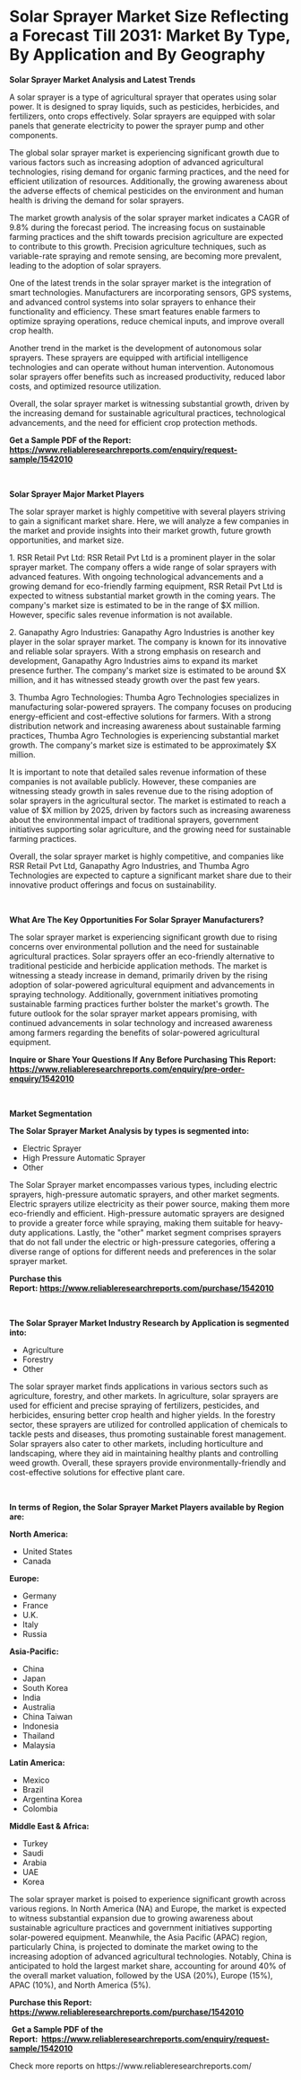 <p><h1>Solar Sprayer Market Size Reflecting a Forecast Till 2031: Market By Type, By Application and By Geography</h1></p><p><strong>Solar Sprayer Market Analysis and Latest Trends</strong></p>
<p><p>A solar sprayer is a type of agricultural sprayer that operates using solar power. It is designed to spray liquids, such as pesticides, herbicides, and fertilizers, onto crops effectively. Solar sprayers are equipped with solar panels that generate electricity to power the sprayer pump and other components.</p><p>The global solar sprayer market is experiencing significant growth due to various factors such as increasing adoption of advanced agricultural technologies, rising demand for organic farming practices, and the need for efficient utilization of resources. Additionally, the growing awareness about the adverse effects of chemical pesticides on the environment and human health is driving the demand for solar sprayers.</p><p>The market growth analysis of the solar sprayer market indicates a CAGR of 9.8% during the forecast period. The increasing focus on sustainable farming practices and the shift towards precision agriculture are expected to contribute to this growth. Precision agriculture techniques, such as variable-rate spraying and remote sensing, are becoming more prevalent, leading to the adoption of solar sprayers.</p><p>One of the latest trends in the solar sprayer market is the integration of smart technologies. Manufacturers are incorporating sensors, GPS systems, and advanced control systems into solar sprayers to enhance their functionality and efficiency. These smart features enable farmers to optimize spraying operations, reduce chemical inputs, and improve overall crop health.</p><p>Another trend in the market is the development of autonomous solar sprayers. These sprayers are equipped with artificial intelligence technologies and can operate without human intervention. Autonomous solar sprayers offer benefits such as increased productivity, reduced labor costs, and optimized resource utilization.</p><p>Overall, the solar sprayer market is witnessing substantial growth, driven by the increasing demand for sustainable agricultural practices, technological advancements, and the need for efficient crop protection methods.</p></p>
<p><strong>Get a Sample PDF of the Report:&nbsp; <a href="https://www.reliableresearchreports.com/enquiry/request-sample/1542010">https://www.reliableresearchreports.com/enquiry/request-sample/1542010</a></strong></p>
<p>&nbsp;</p>
<p><strong>Solar Sprayer Major Market Players</strong></p>
<p><p>The solar sprayer market is highly competitive with several players striving to gain a significant market share. Here, we will analyze a few companies in the market and provide insights into their market growth, future growth opportunities, and market size.</p><p>1. RSR Retail Pvt Ltd: RSR Retail Pvt Ltd is a prominent player in the solar sprayer market. The company offers a wide range of solar sprayers with advanced features. With ongoing technological advancements and a growing demand for eco-friendly farming equipment, RSR Retail Pvt Ltd is expected to witness substantial market growth in the coming years. The company's market size is estimated to be in the range of $X million. However, specific sales revenue information is not available.</p><p>2. Ganapathy Agro Industries: Ganapathy Agro Industries is another key player in the solar sprayer market. The company is known for its innovative and reliable solar sprayers. With a strong emphasis on research and development, Ganapathy Agro Industries aims to expand its market presence further. The company's market size is estimated to be around $X million, and it has witnessed steady growth over the past few years.</p><p>3. Thumba Agro Technologies: Thumba Agro Technologies specializes in manufacturing solar-powered sprayers. The company focuses on producing energy-efficient and cost-effective solutions for farmers. With a strong distribution network and increasing awareness about sustainable farming practices, Thumba Agro Technologies is experiencing substantial market growth. The company's market size is estimated to be approximately $X million.</p><p>It is important to note that detailed sales revenue information of these companies is not available publicly. However, these companies are witnessing steady growth in sales revenue due to the rising adoption of solar sprayers in the agricultural sector. The market is estimated to reach a value of $X million by 2025, driven by factors such as increasing awareness about the environmental impact of traditional sprayers, government initiatives supporting solar agriculture, and the growing need for sustainable farming practices.</p><p>Overall, the solar sprayer market is highly competitive, and companies like RSR Retail Pvt Ltd, Ganapathy Agro Industries, and Thumba Agro Technologies are expected to capture a significant market share due to their innovative product offerings and focus on sustainability.</p></p>
<p>&nbsp;</p>
<p><strong>What Are The Key Opportunities For Solar Sprayer Manufacturers?</strong></p>
<p><p>The solar sprayer market is experiencing significant growth due to rising concerns over environmental pollution and the need for sustainable agricultural practices. Solar sprayers offer an eco-friendly alternative to traditional pesticide and herbicide application methods. The market is witnessing a steady increase in demand, primarily driven by the rising adoption of solar-powered agricultural equipment and advancements in spraying technology. Additionally, government initiatives promoting sustainable farming practices further bolster the market's growth. The future outlook for the solar sprayer market appears promising, with continued advancements in solar technology and increased awareness among farmers regarding the benefits of solar-powered agricultural equipment.</p></p>
<p><strong>Inquire or Share Your Questions If Any Before Purchasing This Report: <a href="https://www.reliableresearchreports.com/enquiry/pre-order-enquiry/1542010">https://www.reliableresearchreports.com/enquiry/pre-order-enquiry/1542010</a></strong></p>
<p>&nbsp;</p>
<p><strong>Market Segmentation</strong></p>
<p><strong>The Solar Sprayer Market Analysis by types is segmented into:</strong></p>
<p><ul><li>Electric Sprayer</li><li>High Pressure Automatic Sprayer</li><li>Other</li></ul></p>
<p><p>The Solar Sprayer market encompasses various types, including electric sprayers, high-pressure automatic sprayers, and other market segments. Electric sprayers utilize electricity as their power source, making them more eco-friendly and efficient. High-pressure automatic sprayers are designed to provide a greater force while spraying, making them suitable for heavy-duty applications. Lastly, the "other" market segment comprises sprayers that do not fall under the electric or high-pressure categories, offering a diverse range of options for different needs and preferences in the solar sprayer market.</p></p>
<p><strong>Purchase this Report:&nbsp;<a href="https://www.reliableresearchreports.com/purchase/1542010">https://www.reliableresearchreports.com/purchase/1542010</a></strong></p>
<p>&nbsp;</p>
<p><strong>The Solar Sprayer Market Industry Research by Application is segmented into:</strong></p>
<p><ul><li>Agriculture</li><li>Forestry</li><li>Other</li></ul></p>
<p><p>The solar sprayer market finds applications in various sectors such as agriculture, forestry, and other markets. In agriculture, solar sprayers are used for efficient and precise spraying of fertilizers, pesticides, and herbicides, ensuring better crop health and higher yields. In the forestry sector, these sprayers are utilized for controlled application of chemicals to tackle pests and diseases, thus promoting sustainable forest management. Solar sprayers also cater to other markets, including horticulture and landscaping, where they aid in maintaining healthy plants and controlling weed growth. Overall, these sprayers provide environmentally-friendly and cost-effective solutions for effective plant care.</p></p>
<p>&nbsp;</p>
<p><strong>In terms of Region, the Solar Sprayer Market Players available by Region are:</strong></p>
<p>
    <p> <strong> North America: </strong>
        <ul>
            <li>United States</li>
            <li>Canada</li>
        </ul>
        </p> 
    <p> <strong> Europe: </strong>
        <ul>
            <li>Germany</li>
            <li>France</li>
            <li>U.K.</li>
            <li>Italy</li>
            <li>Russia</li>
        </ul>
        </p> 
    <p> <strong> Asia-Pacific: </strong>
        <ul>
            <li>China</li>
            <li>Japan</li>
            <li>South Korea</li>
            <li>India</li>
            <li>Australia</li>
            <li>China Taiwan</li>
            <li>Indonesia</li>
            <li>Thailand</li>
            <li>Malaysia</li>
        </ul>
        </p> 
    <p> <strong> Latin America: </strong>
        <ul>
            <li>Mexico</li>
            <li>Brazil</li>
            <li>Argentina Korea</li>
            <li>Colombia</li>
        </ul>
        </p> 
    <p> <strong> Middle East & Africa: </strong>
        <ul>
            <li>Turkey</li>
            <li>Saudi</li>
            <li>Arabia</li>
            <li>UAE</li>
            <li>Korea</li>
        </ul>
    </p>
    </p>
<p><p>The solar sprayer market is poised to experience significant growth across various regions. In North America (NA) and Europe, the market is expected to witness substantial expansion due to growing awareness about sustainable agriculture practices and government initiatives supporting solar-powered equipment. Meanwhile, the Asia Pacific (APAC) region, particularly China, is projected to dominate the market owing to the increasing adoption of advanced agricultural technologies. Notably, China is anticipated to hold the largest market share, accounting for around 40% of the overall market valuation, followed by the USA (20%), Europe (15%), APAC (10%), and North America (5%).</p></p>
<p><strong>Purchase this Report: <a href="https://www.reliableresearchreports.com/purchase/1542010">https://www.reliableresearchreports.com/purchase/1542010</a></strong></p>
<p>&nbsp;<strong>Get a Sample PDF of the Report:&nbsp;&nbsp;<a href="https://www.reliableresearchreports.com/enquiry/request-sample/1542010">https://www.reliableresearchreports.com/enquiry/request-sample/1542010</a></strong></p>
<p><strong></strong></p>
<p>Check more reports on https://www.reliableresearchreports.com/</p>